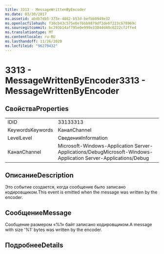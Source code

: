 ```yaml
---
title: 3313 - MessageWrittenByEncoder
ms.date: 03/30/2017
ms.assetid: abdb7db5-373e-4862-b53d-befbb0949e32
ms.openlocfilehash: f30cb43c575e0e7bbb9879df2de6f223c678969c
ms.sourcegitcommit: bc293b14af795e0e999e3304dd40c0222cf2ffe4
ms.translationtype: MT
ms.contentlocale: ru-RU
ms.lasthandoff: 11/26/2020
ms.locfileid: "96279432"
---
```

# <a name="3313---messagewrittenbyencoder"></a><span data-ttu-id="9ed51-102">3313 - MessageWrittenByEncoder</span><span class="sxs-lookup"><span data-stu-id="9ed51-102">3313 - MessageWrittenByEncoder</span></span>

## <a name="properties"></a><span data-ttu-id="9ed51-103">Свойства</span><span class="sxs-lookup"><span data-stu-id="9ed51-103">Properties</span></span>  
  
|||  
|-|-|  
|<span data-ttu-id="9ed51-104">ID</span><span class="sxs-lookup"><span data-stu-id="9ed51-104">ID</span></span>|<span data-ttu-id="9ed51-105">3313</span><span class="sxs-lookup"><span data-stu-id="9ed51-105">3313</span></span>|  
|<span data-ttu-id="9ed51-106">Keywords</span><span class="sxs-lookup"><span data-stu-id="9ed51-106">Keywords</span></span>|<span data-ttu-id="9ed51-107">Канал</span><span class="sxs-lookup"><span data-stu-id="9ed51-107">Channel</span></span>|  
|<span data-ttu-id="9ed51-108">Level</span><span class="sxs-lookup"><span data-stu-id="9ed51-108">Level</span></span>|<span data-ttu-id="9ed51-109">Сведения</span><span class="sxs-lookup"><span data-stu-id="9ed51-109">Information</span></span>|  
|<span data-ttu-id="9ed51-110">Канал</span><span class="sxs-lookup"><span data-stu-id="9ed51-110">Channel</span></span>|<span data-ttu-id="9ed51-111">Microsoft-Windows-Application Server-Applications/Debug</span><span class="sxs-lookup"><span data-stu-id="9ed51-111">Microsoft-Windows-Application Server-Applications/Debug</span></span>|  
  
## <a name="description"></a><span data-ttu-id="9ed51-112">Описание</span><span class="sxs-lookup"><span data-stu-id="9ed51-112">Description</span></span>  

 <span data-ttu-id="9ed51-113">Это событие создается, когда сообщение было записано кодировщиком.</span><span class="sxs-lookup"><span data-stu-id="9ed51-113">This event is emitted when the message was written by the encoder.</span></span>  
  
## <a name="message"></a><span data-ttu-id="9ed51-114">Сообщение</span><span class="sxs-lookup"><span data-stu-id="9ed51-114">Message</span></span>  

 <span data-ttu-id="9ed51-115">Сообщение размером «%1» байт записано кодировщиком.</span><span class="sxs-lookup"><span data-stu-id="9ed51-115">A message with size '%1' bytes was written by the encoder.</span></span>  
  
## <a name="details"></a><span data-ttu-id="9ed51-116">Подробнее</span><span class="sxs-lookup"><span data-stu-id="9ed51-116">Details</span></span>
